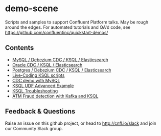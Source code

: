 # demo-scene

Scripts and samples to support Confluent Platform talks. May be rough around the edges. For automated tutorials and QA'd code, see https://github.com/confluentinc/quickstart-demos/

## Contents

* [MySQL / Debezium CDC / KSQL / Elasticsearch](mysql-debezium-ksql-elasticsearch)
* [Oracle CDC / KSQL / Elasticsearch](oracle-ksql-elasticsearch)
* [Postgres / Debezium CDC / KSQL / Elasticsearch](postgres-debezium-ksql-elasticsearch)
* [Live-Coding KSQL scripts](live-coding-ksql)
* [CDC demo with MySQL](no-more-silos)
* [KSQL UDF Advanced Example](ksql-udf-advanced-example)
* [KSQL Troubleshooting](ksql-troubleshooting)
* [ATM Fraud detection with Kafka and KSQL](ksql-atm-fraud-detection)

## Feedback & Questions

Raise an issue on this github project, or head to http://cnfl.io/slack and join our Community Slack group. 
